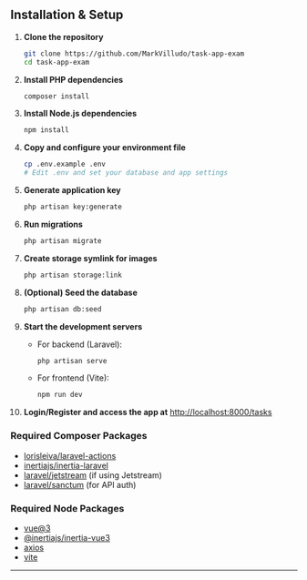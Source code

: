 ## Installation & Setup

1. **Clone the repository**
   ```sh
   git clone https://github.com/MarkVilludo/task-app-exam
   cd task-app-exam
   ```

2. **Install PHP dependencies**
   ```sh
   composer install
   ```

3. **Install Node.js dependencies**
   ```sh
   npm install
   ```

4. **Copy and configure your environment file**
   ```sh
   cp .env.example .env
   # Edit .env and set your database and app settings
   ```

5. **Generate application key**
   ```sh
   php artisan key:generate
   ```

6. **Run migrations**
   ```sh
   php artisan migrate
   ```

7. **Create storage symlink for images**
   ```sh
   php artisan storage:link
   ```

8. **(Optional) Seed the database**
   ```sh
   php artisan db:seed
   ```

9. **Start the development servers**
   - For backend (Laravel):
     ```sh
     php artisan serve
     ```
   - For frontend (Vite):
     ```sh
     npm run dev
     ```

10. **Login/Register and access the app at** [http://localhost:8000/tasks](http://localhost:8000/tasks)

### Required Composer Packages
- [lorisleiva/laravel-actions](https://github.com/lorisleiva/laravel-actions)
- [inertiajs/inertia-laravel](https://inertiajs.com/)
- [laravel/jetstream](https://jetstream.laravel.com/) (if using Jetstream)
- [laravel/sanctum](https://laravel.com/docs/10.x/sanctum) (for API auth)

### Required Node Packages
- [vue@3](https://vuejs.org/)
- [@inertiajs/inertia-vue3](https://inertiajs.com/)
- [axios](https://axios-http.com/)
- [vite](https://vitejs.dev/)

---
